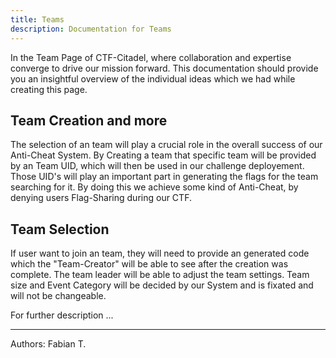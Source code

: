 ```yaml
---
title: Teams
description: Documentation for Teams
---
```


In the Team Page of CTF-Citadel, where collaboration and expertise converge to drive our mission forward. This documentation should provide you an insightful overview of the individual ideas which we had while creating this page.

## Team Creation and more ##

The selection of an team will play a crucial role in the overall success of our Anti-Cheat System. By Creating a team that specific team will be provided by an Team UID, which will then be used in our challenge deployement. Those UID's will play an important part in generating the flags for the team searching for it. By doing this we achieve some kind of Anti-Cheat, by denying users Flag-Sharing during our CTF.

## Team Selection ##

If user want to join an team, they will need to provide an generated code which the "Team-Creator" will be able to see after the creation was complete. The team leader will be able to adjust the team settings. Team size and Event Category will be decided by our System and is fixated and will not be changeable.

For further description
...

___

Authors: Fabian T.